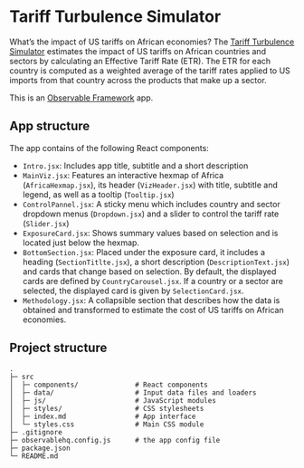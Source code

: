 # Tariff Turbulence Simulator

What’s the impact of US tariffs on African economies? The [Tariff Turbulence Simulator](https://data.one.org/analysis/tariff-turbulence-simulator) estimates the impact of US 
tariffs on African countries and sectors by calculating an Effective Tariff Rate (ETR). The ETR for each country is 
computed as a weighted average of the tariff rates applied to US imports from that country across the products that 
make up a sector.

This is an [Observable Framework](https://observablehq.com/framework/) app.

## App structure

The app contains of the following React components:

- `Intro.jsx`: Includes app title, subtitle and a short description
- `MainViz.jsx`: Features an interactive hexmap of Africa (`AfricaHexmap.jsx`), its header (`VizHeader.jsx`) with title, subtitle and legend, as well as a tooltip (`Tooltip.jsx`)
- `ControlPannel.jsx`: A sticky menu which includes country and sector dropdown menus (`Dropdown.jsx`) and a slider to control the tariff rate (`Slider.jsx`)
- `ExposureCard.jsx`: Shows summary values based on selection and is located just below the hexmap.
- `BottomSection.jsx`: Placed under the exposure card, it includes a heading (`SectionTitlte.jsx`), a short description (`DescriptionText.jsx`) and cards that change based on selection. By default, the displayed cards are defined by `CountryCarousel.jsx`. If a country or a sector are selected, the displayed card is given by `SelectionCard.jsx`.
- `Methodology.jsx`: A collapsible section that describes how the data is obtained and transformed to estimate the cost of US tariffs on African economies.

## Project structure

```text
.
├─ src
│  ├─ components/              # React components 
│  ├─ data/                    # Input data files and loaders
│  ├─ js/                      # JavaScript modules
│  ├─ styles/                  # CSS stylesheets
│  ├─ index.md                 # App interface
│  └─ styles.css               # Main CSS module
├─ .gitignore
├─ observablehq.config.js      # the app config file
├─ package.json
└─ README.md
```
